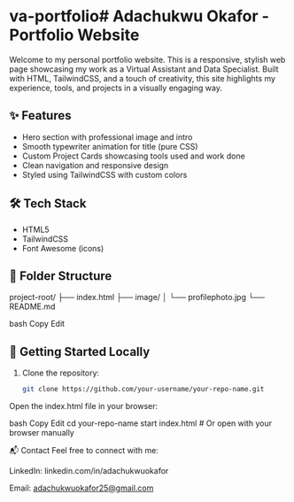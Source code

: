 # va-portfolio# Adachukwu Okafor - Portfolio Website

Welcome to my personal portfolio website. This is a responsive, stylish web page showcasing my work as a Virtual Assistant and Data Specialist. Built with HTML, TailwindCSS, and a touch of creativity, this site highlights my experience, tools, and projects in a visually engaging way.

## ✨ Features

- Hero section with professional image and intro
- Smooth typewriter animation for title (pure CSS)
- Custom Project Cards showcasing tools used and work done
- Clean navigation and responsive design
- Styled using TailwindCSS with custom colors

## 🛠 Tech Stack

- HTML5
- TailwindCSS
- Font Awesome (icons)

## 📁 Folder Structure

project-root/
├── index.html
├── image/
│ └── profilephoto.jpg
└── README.md

bash
Copy
Edit

## 🚀 Getting Started Locally

1. Clone the repository:
   ```bash
   git clone https://github.com/your-username/your-repo-name.git
Open the index.html file in your browser:

bash
Copy
Edit
cd your-repo-name
start index.html   # Or open with your browser manually

📬 Contact
Feel free to connect with me:

LinkedIn: linkedin.com/in/adachukwuokafor

Email: adachukwuokafor25@gmail.com

